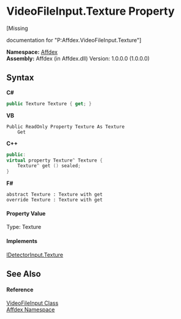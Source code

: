 # VideoFileInput.Texture Property 
 

\[Missing <summary> documentation for "P:Affdex.VideoFileInput.Texture"\]

**Namespace:**&nbsp;<a href="b8038333-b12e-8ea1-a2ce-74c8d611fa89">Affdex</a><br />**Assembly:**&nbsp;Affdex (in Affdex.dll) Version: 1.0.0.0 (1.0.0.0)

## Syntax

**C#**<br />
``` C#
public Texture Texture { get; }
```

**VB**<br />
``` VB
Public ReadOnly Property Texture As Texture
	Get
```

**C++**<br />
``` C++
public:
virtual property Texture^ Texture {
	Texture^ get () sealed;
}
```

**F#**<br />
``` F#
abstract Texture : Texture with get
override Texture : Texture with get
```


#### Property Value
Type: Texture

#### Implements
<a href="f719dea7-d6fa-9c8b-bf65-b3a696b080d9">IDetectorInput.Texture</a><br />

## See Also


#### Reference
<a href="49693f4c-7334-0564-d154-185cf0fe6c56">VideoFileInput Class</a><br /><a href="b8038333-b12e-8ea1-a2ce-74c8d611fa89">Affdex Namespace</a><br />